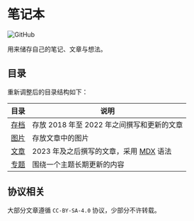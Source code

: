 # 笔记本

![GitHub](https://img.shields.io/github/license/Lifeni/notebook)

用来储存自己的笔记、文章与想法。

## 目录

重新调整后的目录结构如下：

| 目录            | 说明                                                         |
| --------------- | ------------------------------------------------------------ |
| [存档](./存档/) | 存放 2018 年至 2022 年之间撰写和更新的文章                   |
| [图片](./图片/) | 存放文章中的图片                                             |
| [文章](./文章/) | 2023 年及之后撰写的文章，采用 [MDX](https://mdxjs.com/) 语法 |
| [专题](./专题/) | 围绕一个主题长期更新的内容                                   |

## 协议相关

大部分文章遵循 `CC-BY-SA-4.0` 协议，少部分不许转载。
